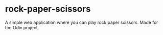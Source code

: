 # rock-paper-scissors
A simple web application where you can play rock paper scissors. Made for the Odin project.
